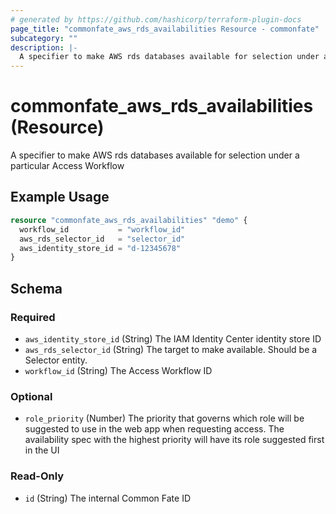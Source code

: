 ```yaml
---
# generated by https://github.com/hashicorp/terraform-plugin-docs
page_title: "commonfate_aws_rds_availabilities Resource - commonfate"
subcategory: ""
description: |-
  A specifier to make AWS rds databases available for selection under a particular Access Workflow
---
```


# commonfate_aws_rds_availabilities (Resource)

A specifier to make AWS rds databases available for selection under a particular Access Workflow

## Example Usage

```terraform
resource "commonfate_aws_rds_availabilities" "demo" {
  workflow_id           = "workflow_id"
  aws_rds_selector_id   = "selector_id"
  aws_identity_store_id = "d-12345678"
}
```

<!-- schema generated by tfplugindocs -->
## Schema

### Required

- `aws_identity_store_id` (String) The IAM Identity Center identity store ID
- `aws_rds_selector_id` (String) The target to make available. Should be a Selector entity.
- `workflow_id` (String) The Access Workflow ID

### Optional

- `role_priority` (Number) The priority that governs which role will be suggested to use in the web app when requesting access. The availability spec with the highest priority will have its role suggested first in the UI

### Read-Only

- `id` (String) The internal Common Fate ID



